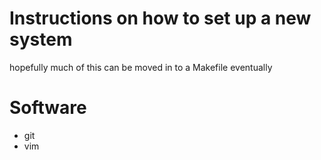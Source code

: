 # Instructions on how to set up a new system
hopefully much of this can be moved in to a Makefile eventually 

# Software 
 - git
 - vim
